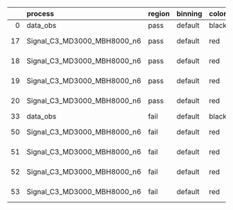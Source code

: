 |    | process                     | region   | binning   | color   | process_type   |   scale | variation   | source_filename                                                      | source_histname    | alias                       | title     |   combine_idx |     lnN |   shapes | syst_type   | direction   | variation_alias   |
|---:|:----------------------------|:---------|:----------|:--------|:---------------|--------:|:------------|:---------------------------------------------------------------------|:-------------------|:----------------------------|:----------|--------------:|--------:|---------:|:------------|:------------|:------------------|
|  0 | data_obs                    | pass     | default   | black   | DATA           |       1 | nominal     | ./histograms_for_2DAlphabet_v18//BH_Data.root                        | hpass              | Data                        | Data      |           nan | nan     |      nan | nan         | nan         | nan               |
| 17 | Signal_C3_MD3000_MBH8000_n6 | pass     | default   | red     | SIGNAL         |       1 | lumi        | ./histograms_for_2DAlphabet_v18//BH_Signal_C3_MD3000_MBH8000_n6.root | hpass              | Signal_C3_MD3000_MBH8000_n6 | BH signal |           nan |   1.016 |      nan | lnN         | nan         | nan               |
| 18 | Signal_C3_MD3000_MBH8000_n6 | pass     | default   | red     | SIGNAL         |       1 | SVM         | ./histograms_for_2DAlphabet_v18//BH_Signal_C3_MD3000_MBH8000_n6.root | hpass_SVMsyst_up   | Signal_C3_MD3000_MBH8000_n6 | BH signal |           nan | nan     |        1 | shapes      | Up          | SVMsyst           |
| 19 | Signal_C3_MD3000_MBH8000_n6 | pass     | default   | red     | SIGNAL         |       1 | SVM         | ./histograms_for_2DAlphabet_v18//BH_Signal_C3_MD3000_MBH8000_n6.root | hpass_SVMsyst_down | Signal_C3_MD3000_MBH8000_n6 | BH signal |           nan | nan     |        1 | shapes      | Down        | SVMsyst           |
| 20 | Signal_C3_MD3000_MBH8000_n6 | pass     | default   | red     | SIGNAL         |       1 | nominal     | ./histograms_for_2DAlphabet_v18//BH_Signal_C3_MD3000_MBH8000_n6.root | hpass              | Signal_C3_MD3000_MBH8000_n6 | BH signal |           nan | nan     |      nan | nan         | nan         | nan               |
| 33 | data_obs                    | fail     | default   | black   | DATA           |       1 | nominal     | ./histograms_for_2DAlphabet_v18//BH_Data.root                        | hfail              | Data                        | Data      |           nan | nan     |      nan | nan         | nan         | nan               |
| 50 | Signal_C3_MD3000_MBH8000_n6 | fail     | default   | red     | SIGNAL         |       1 | lumi        | ./histograms_for_2DAlphabet_v18//BH_Signal_C3_MD3000_MBH8000_n6.root | hfail              | Signal_C3_MD3000_MBH8000_n6 | BH signal |           nan |   1.016 |      nan | lnN         | nan         | nan               |
| 51 | Signal_C3_MD3000_MBH8000_n6 | fail     | default   | red     | SIGNAL         |       1 | SVM         | ./histograms_for_2DAlphabet_v18//BH_Signal_C3_MD3000_MBH8000_n6.root | hfail_SVMsyst_up   | Signal_C3_MD3000_MBH8000_n6 | BH signal |           nan | nan     |        1 | shapes      | Up          | SVMsyst           |
| 52 | Signal_C3_MD3000_MBH8000_n6 | fail     | default   | red     | SIGNAL         |       1 | SVM         | ./histograms_for_2DAlphabet_v18//BH_Signal_C3_MD3000_MBH8000_n6.root | hfail_SVMsyst_down | Signal_C3_MD3000_MBH8000_n6 | BH signal |           nan | nan     |        1 | shapes      | Down        | SVMsyst           |
| 53 | Signal_C3_MD3000_MBH8000_n6 | fail     | default   | red     | SIGNAL         |       1 | nominal     | ./histograms_for_2DAlphabet_v18//BH_Signal_C3_MD3000_MBH8000_n6.root | hfail              | Signal_C3_MD3000_MBH8000_n6 | BH signal |           nan | nan     |      nan | nan         | nan         | nan               |